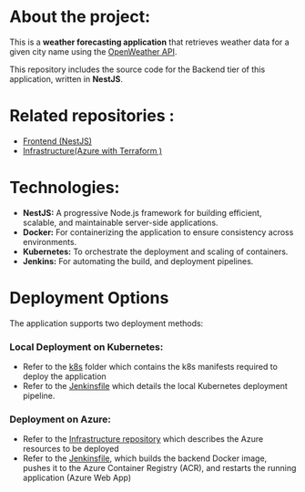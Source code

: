 # About the project: 

This is a **weather forecasting application** that retrieves weather data for a given city name using the [OpenWeather API](https://openweathermap.org/).

This repository includes the source code for the Backend tier of this application, written in **NestJS**.

# Related repositories : 
- [Frontend (NestJS)](https://github.com/AchourOussama/weather-app-angular)
- [Infrastructure(Azure with Terraform )](https://github.com/AchourOussama/weather-app-infra) 


# Technologies: 
- **NestJS:** A progressive Node.js framework for building efficient, scalable, and maintainable server-side applications.
- **Docker:** For containerizing the application to ensure consistency across environments.
- **Kubernetes:** To orchestrate the deployment and scaling of containers.
- **Jenkins:** For automating the build, and deployment pipelines.

# Deployment Options
The application supports two deployment methods:

### Local Deployment on Kubernetes:

- Refer to the [k8s](./k8s/) folder which contains the k8s manifests required to deploy the application
- Refer to the [Jenkinsfile](./k8s/Jenkinsfile) which details the local Kubernetes deployment pipeline.

### Deployment on Azure:
- Refer to the [Infrastructure repository](https://github.com/AchourOussama/weather-app-infra) which describes the Azure resources to be deployed
- Refer to the [Jenkinsfile](./Jenkinsfile), which builds the backend Docker image, pushes it to the Azure Container Registry (ACR), and restarts the running application (Azure Web App)
